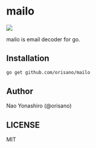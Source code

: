 # mailo
![](https://github.com/orisano/mailo/workflows/Test/badge.svg)

mailo is email decoder for go.

## Installation
```bash
go get github.com/orisano/mailo
```

## Author
Nao Yonashiro (@orisano)

## LICENSE
MIT
